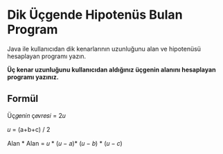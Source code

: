 # Dik Üçgende Hipotenüs Bulan Program
Java ile kullanıcıdan dik kenarlarının uzunluğunu alan ve hipotenüsü 
hesaplayan programı yazın.

**Üç kenar uzunluğunu kullanıcıdan aldığınız üçgenin alanını hesaplayan programı yazınız.**

## Formül

Üç𝑔𝑒𝑛𝑖𝑛 ç𝑒𝑣𝑟𝑒𝑠𝑖 = 2𝑢

𝑢 = (a+b+c) / 2

Alan * Alan = 𝑢 * (𝑢 − 𝑎)* (𝑢 − 𝑏) * (𝑢 − 𝑐)